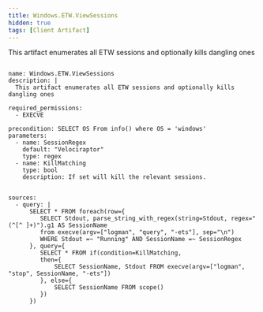 ```yaml
---
title: Windows.ETW.ViewSessions
hidden: true
tags: [Client Artifact]
---
```


This artifact enumerates all ETW sessions and optionally kills dangling ones


<pre><code class="language-yaml">
name: Windows.ETW.ViewSessions
description: |
  This artifact enumerates all ETW sessions and optionally kills dangling ones

required_permissions:
  - EXECVE

precondition: SELECT OS From info() where OS = &#x27;windows&#x27;
parameters:
  - name: SessionRegex
    default: &quot;Velociraptor&quot;
    type: regex
  - name: KillMatching
    type: bool
    description: If set will kill the relevant sessions.


sources:
  - query: |
      SELECT * FROM foreach(row={
         SELECT Stdout, parse_string_with_regex(string=Stdout, regex=&quot;(^[^ ]+)&quot;).g1 AS SessionName
         from execve(argv=[&quot;logman&quot;, &quot;query&quot;, &quot;-ets&quot;], sep=&quot;\n&quot;)
         WHERE Stdout =~ &quot;Running&quot; AND SessionName =~ SessionRegex
      }, query={
         SELECT * FROM if(condition=KillMatching,
         then={
             SELECT SessionName, Stdout FROM execve(argv=[&quot;logman&quot;, &quot;stop&quot;, SessionName, &quot;-ets&quot;])
         }, else={
             SELECT SessionName FROM scope()
         })
      })

</code></pre>

